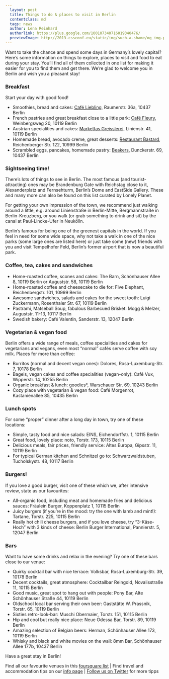 ```yaml
---
  layout: post
  title: Things to do & places to visit in Berlin
  contentclass: md
  tags: news
  author: Lena Reinhard
  authorlink: https://plus.google.com/100107340716019340476/
  previewImage: http://2013.cssconf.eu/static/img/such-a-shame/og_img.png
---
```


Want to take the chance and spend some days in Germany’s lovely capital? Here’s some information on things to explore, places to visit and food to eat during your stay. 
You’ll find all of them <a hef="https://de.foursquare.com/_miel/list/cssconfeus-favourites">collected in one list</a> for making it easier for you to find them and get there. We’re glad to welcome you in Berlin and wish you a pleasant stay!

<h3>Breakfast</h3>

<p>Start your day with good food!</p>

<ul>
  <li>
    Smoothies, bread and cakes: <a href="http://www.cafe-liebling.de/Liebling/Liebling.html">Café Liebling</a>, Raumerstr. 36a, 10437 Berlin
  </li>
  <li>
    French pastries and great breakfast close to a little park: <a href="https://de.foursquare.com/v/caf%C3%A9-fleury/4adcfbdaf964a520296321e3">Café Fleury</a>, Weinbergsweg 20, 10119 Berlin
  </li>
  <li>
    Austrian specialities and cakes: <a href="http://www.marketta-berlin.blogspot.de/">Markettas Greisslerei</a>, Linienstr. 41, 10119 Berlin
  </li>
  <li>
    Homemade bread, avocado creme, great desserts: <a href="https://de.foursquare.com/v/bastard/4df245777d8b18e1722a3390">Restaurant Bastard</a>, Reichenberger Str. 122, 10999 Berlin
  </li>
  <li>
    Scrambled eggs, pancakes, homemade pastry: <a href="http://www.beakers.de/">Beakers</a>, Dunckerstr. 69, 10437 Berlin
  </li>
</ul>

<h3>Sightseeing time!</h3>

<p>
  There’s lots of things to see in Berlin. The most famous (and tourist-attracting) ones may be Brandenburg Gate with Reichstag close to it, Alexanderplatz and Fernsehturm, Berlin’s Dome and EastSide Gallery. These and many more can also be found on this list curated by Lonely Planet.
</p>
<p>
  For getting your own impression of the town, we recommend just walking around a little, e.g. around Linienstraße in Berlin-Mitte, Bergmannstraße in Berlin-Kreuzberg, or you walk (or grab something to drink and sit) by the canal at Paul-Lincke-Ufer in Neukölln.
</p>
<p>
  Berlin’s famous for being one of the greenest capitals in the world. If you feel in need for some wide space, why not take a walk in one of the nice parks (some large ones are listed here) or just take some (new) friends with you and visit Tempelhofer Feld, Berlin’s former airport that is now a beautiful park.
</p>


<h3>Coffee, tea, cakes and sandwiches</h3>
<ul>
  <li>
    Home-roasted coffee, scones and cakes: The Barn, Schönhauser Allee 8, 10119 Berlin or Auguststr. 58, 10119 Berlin
  </li>
  <li>
    Home-roasted coffee and cheesecake to die for: Five Elephant, Reichenbergstr. 101, 10999 Berlin
  </li>
  <li>
    Awesome sandwiches, salads and cakes for the sweet tooth: Luigi Zuckermann, Rosenthaler Str. 67, 10119 Berlin
  </li>
  <li>
    Pastrami, Matseball Soup, fabulous Barbecued Brisket: Mogg & Melzer, Auguststr. 11-13, 10117 Berlin
  </li>
  <li>
    Swedish bakery: Café Valentin, Sanderstr. 13, 12047 Berlin
  </li>
</ul>

<h3>Vegetarian &amp; vegan food</h3>
<p>
  Berlin offers a wide range of meals, coffee specialities and cakes for vegetarians and vegans, even most “normal” cafés serve coffee with soy milk. Places for more than coffee:
</p>
<ul>
  <li>Burritos (normal and decent vegan ones): Dolores, Rosa-Luxemburg-Str. 7, 10178 Berlin</li>
  <li>Bagels, vegan cakes and coffee specialities (vegan-only): Café Vux, Wipperstr. 14, 10255 Berlin</li>
  <li>Organic breakfast & lunch: goodies*, Warschauer Str. 69, 10243 Berlin</li>
  <li>Cozy place with vegetarian & vegan food: Café Morgenrot, Kastanienallee 85, 10435 Berlin</li>
</ul>

<h3>Lunch spots</h3>
<p>
  For some “proper” dinner after a long day in town, try one of these locations:
</p>
<ul>
  <li>Simple, tasty food and nice salads: EINS, Eichendorffstr. 1, 10115 Berlin</li>
  <li>Great food, lovely place: noto, Torstr. 173, 10115 Berlin</li>
  <li>Delicious meals, fair prices, friendly service: Altes Europa, Gipsstr. 11, 10119 Berlin</li>
  <li>For typical German kitchen and Schnitzel go to: Schwarzwaldstuben, Tucholskystr. 48, 10117 Berlin</li>  
</ul>

<h3>Burgers!</h3>
<p>
  If you love a good burger, visit one of these which we, after intensive review, state as our favourites:
</p>
<ul>
  <li>
    All-organic food, including meat and homemade fries and delicious sauces: Fräulein Burger, Koppenplatz 1, 10115 Berlin
  </li>
  <li>
    Juicy burgers (if you’re in the mood: try the one with lamb and mint!): Tartane, Torstr. 225, 10115 Berlin
  </li>
  <li>
    Really hot chili cheese burgers, and if you love cheese, try “3-Käse-Hoch” with 3 kinds of cheese: Berlin Burger International, Pannierstr. 5, 12047 Berlin
  </li>  
</ul>

<h3>Bars</h3>
<p>
  Want to have some drinks and relax in the evening? Try one of these bars close to our venue:
</p>
<ul>
  <li>
    Quirky cocktail bar with nice terrace: Volksbar, Rosa-Luxemburg-Str. 39, 10178 Berlin
  </li>
  <li>
    Decent cocktails, great atmosphere: Cocktailbar Reingold, Novalisstraße 11, 10115 Berlin
  </li>
  <li>
    Good music, great spot to hang out with people: Pony Bar, Alte Schönhauser Straße 44, 10119 Berlin
  </li>
  <li>
    Oldschool local bar serving their own beer: Gaststätte W. Prassnik, Torstr. 65, 10119 Berlin
  </li>
  <li>
    Sixties retro-look-bar: Muschi Obermaier, Torstr. 151, 10115 Berlin
  </li>
  <li>
    Hip and cool but really nice place: Neue Odessa Bar, Torstr. 89, 10119 Berlin
  </li>
  <li>
    Amazing selection of Belgian beers: Herman, Schönhauser Allee 173, 10119 Berlin
  </li>
  <li>
    Whisky and black and white movies on the wall: 8mm Bar, Schönhauser Allee 177b, 10437 Berlin 
  </li>
</ul>

<p>
  Have a great stay in Berlin!
</p>

<p class="details">
  Find all our favourite venues in this <a href="https://de.foursquare.com/_miel/list/cssconfeus-favourites">foursquare list</a> | Find travel and accommodation tips on our <a href="/info">info page</a> | <a href="http://twitter.com/cssconfeu">Follow us on Twitter</a> for more tipps
</p>








